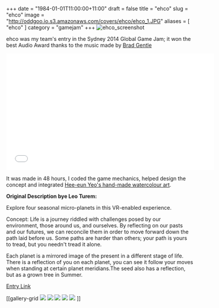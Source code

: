 +++
date = "1984-01-01T11:00:00+11:00"
draft = false
title = "ehco"
slug = "ehco"
image = "http://oddgoo.io.s3.amazonaws.com/covers/ehco/ehco_1.JPG"
aliases = [
	"ehco"
]
category = "gamejam"
+++
![ehco_screenshot](http://oddgoo.io.s3.amazonaws.com/covers/ehco/ehco_2.JPG)

ehco was my team's entry in the Sydney 2014 Global Game Jam; it won the best Audio Award thanks to the music made by [Brad Gentle](https://www.facebook.com/AllBetrayingEdan)

<iframe width="560" height="315" src="//www.youtube.com/embed/BN93_GdmiFs" frameborder="0" allowfullscreen></iframe>

It was made in 48 hours, I coded the game mechanics, helped design the concept and integrated [Hee-eun Yeo's hand-made watercolour art](http://windandmill.com).

**Original Description bye Leo Turem:**

Explore four seasonal micro-planets in this VR-enabled experience.

Concept: Life is a journey riddled with challenges posed by our environment, those around us, and ourselves. By reflecting on our pasts and our futures, we can reconcile them in order to move forward down the path laid before us. Some paths are harder than others; your path is yours to tread, but you needn't tread it alone.

Each planet is a mirrored image of the present in a different stage of life. There is a reflection of you on each planet, you can see it follow your moves when standing at certain planet meridians.The seed also has a reflection, but as a grown tree in Summer.



[Entry Link](http://globalgamejam.org/2014/games/ehco)

[[gallery-grid
	![](http://oddgoo.io.s3.amazonaws.com/covers/ehco/ehco_1.JPG)
	![](http://oddgoo.io.s3.amazonaws.com/covers/ehco/ehco_2.JPG)
	![](http://oddgoo.io.s3.amazonaws.com/covers/ehco/ehco_3.JPG)
	![](http://oddgoo.io.s3.amazonaws.com/covers/ehco/ehco_4.JPG)
	![](http://oddgoo.io.s3.amazonaws.com/covers/ehco/ehco_5.JPG)
]]